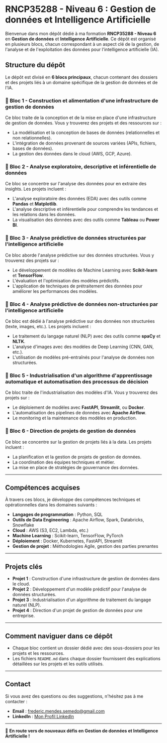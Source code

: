 # RNCP35288 - Niveau 6 : Gestion de données et Intelligence Artificielle

Bienvenue dans mon dépôt dédié à ma formation **RNCP35288 - Niveau 6** en **Gestion de données** et **Intelligence Artificielle**. Ce dépôt est organisé en plusieurs blocs, chacun correspondant à un aspect clé de la gestion, de l'analyse et de l'exploitation des données pour l'intelligence artificielle (IA).

## Structure du dépôt

Le dépôt est divisé en **6 blocs principaux**, chacun contenant des dossiers et des projets liés à un domaine spécifique de la gestion de données et de l'IA.

### 📂 **Bloc 1 - Construction et alimentation d'une infrastructure de gestion de données**
Ce bloc traite de la conception et de la mise en place d'une infrastructure de gestion de données. Vous y trouverez des projets et des ressources sur :
- La modélisation et la conception de bases de données (relationnelles et non relationnelles).
- L'intégration de données provenant de sources variées (APIs, fichiers, bases de données).
- La gestion des données dans le cloud (AWS, GCP, Azure).

### 📂 **Bloc 2 - Analyse exploratoire, descriptive et inférentielle de données**
Ce bloc se concentre sur l'analyse des données pour en extraire des insights. Les projets incluent :
- L'analyse exploratoire des données (EDA) avec des outils comme **Pandas** et **Matplotlib**.
- L'analyse descriptive et inférentielle pour comprendre les tendances et les relations dans les données.
- La visualisation des données avec des outils comme **Tableau** ou **Power BI**.

### 📂 **Bloc 3 - Analyse prédictive de données structurées par l'intelligence artificielle**
Ce bloc aborde l'analyse prédictive sur des données structurées. Vous y trouverez des projets sur :
- Le développement de modèles de Machine Learning avec **Scikit-learn** et **TensorFlow**.
- L'évaluation et l'optimisation des modèles prédictifs.
- L'application de techniques de prétraitement des données pour améliorer les performances des modèles.

### 📂 **Bloc 4 - Analyse prédictive de données non-structurées par l'intelligence artificielle**
Ce bloc est dédié à l'analyse prédictive sur des données non structurées (texte, images, etc.). Les projets incluent :
- Le traitement du langage naturel (NLP) avec des outils comme **spaCy** et **NLTK**.
- L'analyse d'images avec des modèles de Deep Learning (CNN, GAN, etc.).
- L'utilisation de modèles pré-entraînés pour l'analyse de données non structurées.

### 📂 **Bloc 5 - Industrialisation d'un algorithme d'apprentissage automatique et automatisation des processus de décision**
Ce bloc traite de l'industrialisation des modèles d'IA. Vous y trouverez des projets sur :
- Le déploiement de modèles avec **FastAPI**, **Streamlit**, ou **Docker**.
- L'automatisation des pipelines de données avec **Apache Airflow**.
- Le monitoring et la maintenance des modèles en production.

### 📂 **Bloc 6 - Direction de projets de gestion de données**
Ce bloc se concentre sur la gestion de projets liés à la data. Les projets incluent :
- La planification et la gestion de projets de gestion de données.
- La coordination des équipes techniques et métier.
- La mise en place de stratégies de gouvernance des données.

---

## Compétences acquises

À travers ces blocs, je développe des compétences techniques et opérationnelles dans les domaines suivants :
- **Langages de programmation** : Python, SQL
- **Outils de Data Engineering** : Apache Airflow, Spark, Databricks, Snowflake
- **Cloud** : AWS (S3, EC2, Lambda, etc.)
- **Machine Learning** : Scikit-learn, TensorFlow, PyTorch
- **Déploiement** : Docker, Kubernetes, FastAPI, Streamlit
- **Gestion de projet** : Méthodologies Agile, gestion des parties prenantes

---

## Projets clés

- **Projet 1** : Construction d'une infrastructure de gestion de données dans le cloud.
- **Projet 2** : Développement d'un modèle prédictif pour l'analyse de données structurées.
- **Projet 3** : Industrialisation d'un algorithme de traitement du langage naturel (NLP).
- **Projet 4** : Direction d'un projet de gestion de données pour une entreprise.

---

## Comment naviguer dans ce dépôt

- Chaque bloc contient un dossier dédié avec des sous-dossiers pour les projets et les ressources.
- Les fichiers `README.md` dans chaque dossier fournissent des explications détaillées sur les projets et les outils utilisés.

---

## Contact

Si vous avez des questions ou des suggestions, n'hésitez pas à me contacter :
- **Email** : frederic.mendes.semedo@gmail.com
- **LinkedIn** : [Mon Profil LinkedIn](www.linkedin.com/in/frédéric-mendes-semedo)

---

🚀 **En route vers de nouveaux défis en Gestion de données et Intelligence Artificielle !**
